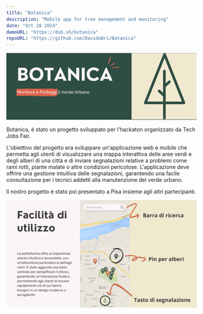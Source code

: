 ```yaml
---
title: "Botanica"
description: "Mobile app for tree management and monitoring"
date: "Oct 28 2024"
demoURL: "https://dub.sh/botanica"
repoURL: "https://github.com/DavideBri/Botanica"
---
```


![Logo](./botanica.png)

Botanica, è stato un progetto sviluppato per l'hackaton organizzato da Tech Jobs Fair.

L'obiettivo del progetto era sviluppare un'applicazione web e mobile che permetta agli utenti di visualizzare una mappa interattiva delle aree verdi e degli alberi di una città e di inviare segnalazioni relative a problemi come rami rotti, piante malate o altre condizioni pericolose. L'applicazione deve offrire una gestione intuitiva delle segnalazioni, garantendo una facile consultazione per i tecnici addetti alla manutenzione del verde urbano.

Il nostro progetto è stato poi presentato a Pisa insieme agli altri partecipanti.

![WOW](./botanica2.png)
